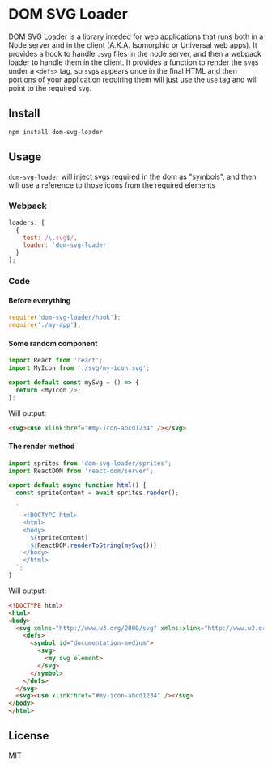 # DOM SVG Loader

DOM SVG Loader is a library inteded for web applications that runs both in a Node server and in the client (A.K.A. Isomorphic or Universal web apps). It provides a hook to handle `.svg` files in the node server, and then a webpack loader to handle them in the client. It provides a function to render the `svg`s under a `<defs>` tag, so `svg`s appears once in the final HTML and then portions of your application requiring them will just use the `use` tag and will point to the required `svg`.

## Install

```
npm install dom-svg-loader
```

## Usage

`dom-svg-loader` will inject svgs required in the dom as "symbols", and then will use a reference to those icons from the required elements

### Webpack

```javascript
loaders: [
  {
    test: /\.svg$/,
    loader: 'dom-svg-loader'
  }
];
```

### Code

#### Before everything

```javascript
require('dom-svg-loader/hook');
require('./my-app');
```

#### Some random component

```javascript
import React from 'react';
import MyIcon from './svg/my-icon.svg';

export default const mySvg = () => {
  return <MyIcon />;
};
```

Will output:

```html
<svg><use xlink:href="#my-icon-abcd1234" /></svg>
```

#### The render method

```javascript
import sprites from 'dom-svg-loader/sprites';
import ReactDOM from 'react-dom/server';

export default async function html() {
  const spriteContent = await sprites.render();

  `
    <!DOCTYPE html>
    <html>
    <body>
      ${spriteContent}
      ${ReactDOM.renderToString(mySvg())}
    </body>
    </html>
  `;
}
```

Will output:

```html
<!DOCTYPE html>
<html>
<body>
  <svg xmlns="http://www.w3.org/2000/svg" xmlns:xlink="http://www.w3.org/1999/xlink" style="position:absolute;width:0;height:0;visibility:hidden">
    <defs>
      <symbol id="documentation-medium">
        <svg>
          <my svg element>
        </svg>
      </symbol>
    </defs>
  </svg>
  <svg><use xlink:href="#my-icon-abcd1234" /></svg>
</body>
</html>
```

## License

MIT

